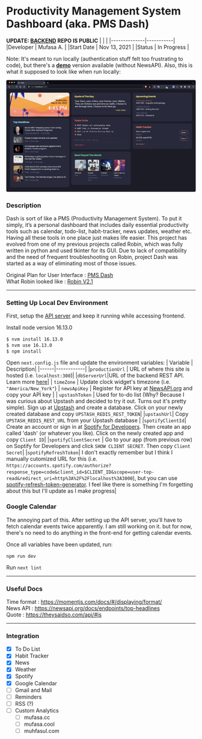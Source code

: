 # Productivity Management System Dashboard (aka. PMS Dash)

**UPDATE: [BACKEND](https://github.com/mufasa159/dash-backend) REPO IS PUBLIC**
|              |           |
|--------------|-----------|
|Developer     | Mufasa A. |
|Start Date    | Nov 13, 2021  |
|Status        | In Progress |

Note: It's meant to run locally (authentication stuff felt too frustrating to code), but there's a **[demo](https://pmsdashboard.herokuapp.com)** version available (without NewsAPI). Also, this is what it supposed to look like when run locally:  
  
![pmsdash-screenshot](/assets/screenshots/pmsdashboard_2022-03-30.png "PMS Dash")

### Description

Dash is sort of like a PMS (Productivity Management System). To put it simply, it’s a personal dashboard that includes daily essential productivity tools such as calendar, todo-list, habit-tracker, news updates, weather etc. Having all these tools in one place just makes life easier. This project has evolved from one of my previous projects called Robin, which was fully written in python and used tkinter for its GUI. Due to lack of compatibility and the need of frequent troubleshooting on Robin, project Dash was started as a way of eliminating most of those issues.

Original Plan for User Interface : [PMS Dash](https://www.figma.com/file/C66s9Mu57pFZMMAubdlxHk/productivity-dashboard?node-id=0:1)  
What Robin looked like : [Robin V2.1](https://www.figma.com/file/kZOJU2mVysRBVoG0aglQuK/robin_main)

  
---

### Setting Up Local Dev Environment

First, setup the [API server](https://github.com/mufasa159/dash-backend) and keep it running while accessing frontend.

Install node version 16.13.0  
```
$ nvm install 16.13.0  
$ nvm use 16.13.0
$ npm install
```
Open `next.config.js` file and update the environment variables:
| Variable | Description|
|------|------------|
|`productionUrl` | URL of where this site is hosted (i.e. `localhost:300`)|
|`dbServerUrl`|URL of the backend REST API. Learn more [here](#)|
| `timeZone` | Update clock widget's timezone (i.e. `"America/New_York"`)
| `newsApiKey` | Register for API key at [NewsAPI.org](https://newsapi.org/register) and copy your API key |
| `upstashToken` | Used for to-do list (Why? Because I was curious about Upstash and decided to try it out. Turns out it's pretty simple). Sign up at [Upstash](https://console.upstash.com/login) and create a database. Click on your newly created database and copy `UPSTASH_REDIS_REST_TOKEN`|
|`upstashUrl`| Copy `UPSTASH_REDIS_REST_URL` from your Upstash database |
|`spotifyClientId`| Create an account or sign in at [Spotify for Developers](https://developer.spotify.com/dashboard/). Then create an app called 'dash' (or whatever you like). Click on the newly created app and copy `Client ID`|
|`spotifyClientSecret` | Go to your app (from previous row) on Soptify for Developers and click `SHOW CLIENT SECRET`. Then copy `Client Secret`|
|`spotifyRefreshToken`| I don't exactly remember but I think I manually cutomized URL for this (i.e. `https://accounts.spotify.com/authorize?response_type=code&client_id=$CLIENT_ID&scope=user-top-read&redirect_uri=http%3A%2F%2Flocalhost%3A3000`), but you can use [spotify-refresh-token-generator](https://spotify-refresh-token-generator.netlify.app/#info). I feel like there is something I'm forgetting about this but I'll update as I make progress|

### Google Calendar

The annoying part of this. After setting up the API server, you'll have to fetch calendar events twice apparently. I am still working on it. but for now, there's no need to do anything in the front-end for getting calendar events.
  
  
Once all variables have been updated, run:
```
npm run dev
```

Run `next lint`  

---

### Useful Docs

Time format : https://momentjs.com/docs/#/displaying/format/  
News API : https://newsapi.org/docs/endpoints/top-headlines  
Quote : https://theysaidso.com/api/#js  

---

### Integration  
- [x] To Do List
- [x] Habit Tracker
- [x] News
- [x] Weather
- [x] Spotify
- [x] Google Calendar
- [ ] Gmail and Mail
- [ ] Reminders
- [ ] RSS (?)
- [ ] Custom Analytics
   - [ ] mufasa.cc
   - [ ] mufasa.cool
   - [ ] muhfasul.com